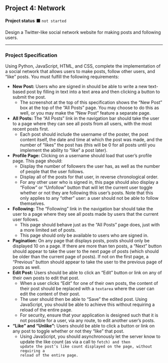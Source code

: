 <h2>Project 4: Network</h2>

<b>Project status</b> :black_large_square: <code>not started</code>

Design a Twitter-like social network website for making posts and following users.

---
<b><h3>Project Specification</h3></b>

Using Python, JavaScript, HTML, and CSS, complete the implementation of a social network that allows users to make posts, follow other users, and “like” posts. You must fulfill the following requirements:

+ <b>New Post:</b> Users who are signed in should be able to write a new text-based post by filling in text into a text area and then clicking a button to submit the post.
    + The screenshot at the top of this specification shows the “New Post” box at the top of the “All Posts” page. You may choose to do this as well, or you may make the “New Post” feature a separate page.
+ <b>All Posts:</b> The “All Posts” link in the navigation bar should take the user to a page where they can see all posts from all users, with the most recent posts first.
    + Each post should include the username of the poster, the post content itself, the date and time at which the post was made, and the number of “likes” the post has (this will be 0 for all posts until you implement the ability to “like” a post later).
+ <b>Profile Page:</b> Clicking on a username should load that user’s profile page. This page should:
    + Display the number of followers the user has, as well as the number of people that the user follows.
    + Display all of the posts for that user, in reverse chronological order.
    + For any other user who is signed in, this page should also display a “Follow” or “Unfollow” button that will let the current user toggle whether or not they are following this user’s posts. Note that this only applies to any “other” user: a user should not be able to follow themselves.
+ <b>Following:</b> The “Following” link in the navigation bar should take the user to a page where they see all posts made by users that the current user follows.
    + This page should behave just as the “All Posts” page does, just with a more limited set of posts.
    + This page should only be available to users who are signed in.
+ <b>Pagination:</b> On any page that displays posts, posts should only be displayed 10 on a page. If there are more than ten posts, a “Next” button should appear to take the user to the next page of posts (which should be older than the current page of posts). If not on the first page, a “Previous” button should appear to take the user to the previous page of posts as well.
+ <b>Edit Post:</b> Users should be able to click an “Edit” button or link on any of their own posts to edit that post.
    + When a user clicks “Edit” for one of their own posts, the content of their post should be replaced with a <code>textarea</code> where the user can edit the content of their post.
    + The user should then be able to “Save” the edited post. Using JavaScript, you should be able to achieve this without requiring a reload of the entire page.
    + For security, ensure that your application is designed such that it is not possible for a user, via any route, to edit another user’s posts.
+ <b>“Like” and “Unlike”:</b> Users should be able to click a button or link on any post to toggle whether or not they “like” that post.
    + Using JavaScript, you should asynchronously let the server know to update the like count (as via a call to <code>fetch</codee>) and then update the post’s like count displayed on the page, without requiring a reload of the entire page.
